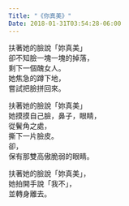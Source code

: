 ```yaml
---
Title: "《你真美》"
Date: 2018-01-31T03:54:28-06:00
---
```


扶著她的臉說「妳真美」  
卻不知臉一塊一塊的掉落，  
剩下一個醜女人。  
她焦急的蹲下地，  
嘗試把臉拼回來。

<!--more-->

扶著她的臉說「妳真美」  
她摸摸自己臉，鼻子，眼睛，  
從鬢角之處，  
撕下一片臉皮。  
卻，  
保有那雙高傲脆弱的眼睛。

扶著她的臉說「妳真美」，  
她拍開手說「我不」，  
並轉身離去。

